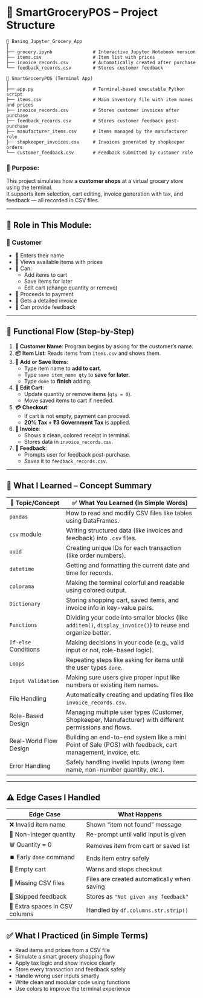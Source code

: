 # 🛒 SmartGroceryPOS – Project Structure
```
📁 Basing_Jupyter_Grocery_App
│
├── grocery.ipynb               # Interactive Jupyter Notebook version
├── items.csv                   # Item list with prices
├── invoice_records.csv         # Automatically created after purchase
└── feedback_records.csv        # Stores customer feedback

📁 SmartGroceryPOS (Terminal App)
│
├── app.py                      # Terminal-based executable Python script
├── items.csv                   # Main inventory file with item names and prices
├── invoice_records.csv         # Stores customer invoices after purchase
├── feedback_records.csv        # Stores customer feedback post-purchase
├── manufacturer_items.csv      # Items managed by the manufacturer role
├── shopkeeper_invoices.csv     # Invoices generated by shopkeeper orders
└── customer_feedback.csv       # Feedback submitted by customer role
```
### 🎯 Purpose:
This project simulates how a **customer shops** at a virtual grocery store using the terminal.  
It supports item selection, cart editing, invoice generation with tax, and feedback — all recorded in CSV files.

---
## 👥 Role in This Module:
### 🛒 Customer
- 🔹 Enters their name
- 🔹 Views available items with prices
- 🔹 Can:
  - Add items to cart
  - Save items for later
  - Edit cart (change quantity or remove)
- 🔹 Proceeds to payment
- 🔹 Gets a detailed invoice
- 🔹 Can provide feedback
---
## 🧩 Functional Flow (Step-by-Step)
1. **🧍 Customer Name**: Program begins by asking for the customer’s name.
2. **📦 Item List**: Reads items from `items.csv` and shows them.
3. **🛒 Add or Save Items**:
   - Type item name to **add to cart**.
   - Type `save item_name qty` to **save for later**.
   - Type `done` to **finish** adding.
4. **🧾 Edit Cart**:
   - Update quantity or remove items (`qty = 0`).
   - Move saved items to cart if needed.
5. **💳 Checkout**:
   - If cart is not empty, payment can proceed.
   - **20% Tax + ₹3 Government Tax** is applied.
6. **📄 Invoice**:
   - Shows a clean, colored receipt in terminal.
   - Stores data in `invoice_records.csv`.
7. **💬 Feedback**:
   - Prompts user for feedback post-purchase.
   - Saves it to `feedback_records.csv`.
---
## 📘 What I Learned – Concept Summary
| 🔢 Topic/Concept       | ✅ What You Learned (In Simple Words)                                                                         |
| ---------------------- | ------------------------------------------------------------------------------------------------------------ |
| `pandas`               | How to read and modify CSV files like tables using DataFrames.                                               |
| `csv` module           | Writing structured data (like invoices and feedback) into `.csv` files.                                      |
| `uuid`                 | Creating unique IDs for each transaction (like order numbers).                                               |
| `datetime`             | Getting and formatting the current date and time for records.                                                |
| `colorama`             | Making the terminal colorful and readable using colored output.                                              |
| `Dictionary`           | Storing shopping cart, saved items, and invoice info in key-value pairs.                                     |
| `Functions`            | Dividing your code into smaller blocks (like `additem()`, `display_invoice()`) to reuse and organize better. |
| `If-else` Conditions   | Making decisions in your code (e.g., valid input or not, role-based logic).                                  |
| `Loops`                | Repeating steps like asking for items until the user types `done`.                                           |
| `Input Validation`     | Making sure users give proper input like numbers or existing item names.                                     |
| File Handling          | Automatically creating and updating files like `invoice_records.csv`.                                        |
| Role-Based Design      | Managing multiple user types (Customer, Shopkeeper, Manufacturer) with different permissions and flows.      |
| Real-World Flow Design | Building an end-to-end system like a mini Point of Sale (POS) with feedback, cart management, invoice, etc.  |
| Error Handling         | Safely handling invalid inputs (wrong item name, non-number quantity, etc.).                                 |

---
## ⚠️ Edge Cases I Handled
| Edge Case                         | What Happens                                         |
|----------------------------------|------------------------------------------------------|
| ❌ Invalid item name             | Shown “item not found” message                      |
| 🔢 Non-integer quantity          | Re-prompt until valid input is given                |
| 🗑️ Quantity = 0                  | Removes item from cart or saved list                |
| ⏹️ Early `done` command          | Ends item entry safely                              |
| 🛒 Empty cart                    | Warns and stops checkout                            |
| 📁 Missing CSV files             | Files are created automatically when saving         |
| 💬 Skipped feedback              | Stores as `"Not given any feedback"`                |
| 🧹 Extra spaces in CSV columns   | Handled by `df.columns.str.strip()`                 |

## ✅ What I Practiced (in Simple Terms)
- Read items and prices from a CSV file  
- Simulate a smart grocery shopping flow  
- Apply tax logic and show invoice clearly  
- Store every transaction and feedback safely  
- Handle wrong user inputs smartly  
- Write clean and modular code using functions  
- Use colors to improve the terminal experience

